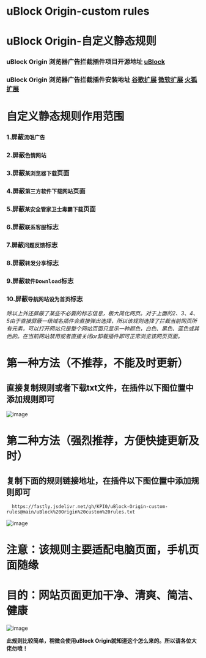 # uBlock Origin-custom rules  
# uBlock Origin-自定义静态规则  
### uBlock Origin 浏览器广告拦截插件项目开源地址 [uBlock](https://github.com/gorhill/uBlock/)
### uBlock Origin 浏览器广告拦截插件安装地址    [谷歌扩展](https://chrome.google.com/webstore/detail/ublock-origin/cjpalhdlnbpafiamejdnhcphjbkeiagm/)    [微软扩展](https://microsoftedge.microsoft.com/addons/detail/ublock-origin/odfafepnkmbhccpbejgmiehpchacaeak/)    [火狐扩展](https://addons.mozilla.org/zh-CN/firefox/addon/ublock-origin//)  

# 自定义静态规则作用范围
### 1.屏蔽`流氓广告`
### 2.屏蔽`色情网站`

### 3.屏蔽`某浏览器下载`页面
### 4.屏蔽`第三方软件下载网站`页面
### 5.屏蔽`某安全管家卫士毒霸下载`页面

### 6.屏蔽`联系客服`标志
### 7.屏蔽`问题反馈`标志
### 8.屏蔽`转发分享`标志
### 9.屏蔽`软件Download`标志
### 10.屏蔽`导航网站设为首页`标志

*除以上外还屏蔽了某些不必要的标志信息，极大简化网页。对于上面的2、3、4、5由于直接屏蔽一级域名插件会直接弹出选择，所以该规则选择了拦截当前网页所有元素，可以打开网站只是整个网站页面只显示一种颜色，白色、黑色、蓝色或其他的。在当前网站禁用或者直接关闭or卸载插件即可正常浏览该网页页面。*

# 第一种方法（不推荐，不能及时更新）
## 直接复制规则或者下载txt文件，在插件以下图位置中添加规则即可
![image](https://github.com/KPI0/uBlock-Origin-custom-rules/blob/main/images/Snipaste_2022-02-28_18-40-26.png)

# 第二种方法（强烈推荐，方便快捷更新及时）
## 复制下面的规则链接地址，在插件以下图位置中添加规则即可
```
  https://fastly.jsdelivr.net/gh/KPI0/uBlock-Origin-custom-rules@main/uBlock%20Origin%20custom%20rules.txt
```   
![image](https://github.com/KPI0/uBlock-Origin-custom-rules/blob/main/images/Snipaste_2022-02-28_18-36-37.png)

# 注意：该规则主要适配电脑页面，手机页面随缘
# 目的：网站页面更加干净、清爽、简洁、健康
![image](https://github.com/KPI0/uBlock-Origin-custom-rules/blob/main/images/1.gif)  

**此规则比较简单，稍微会使用uBlock Origin就知道这个怎么来的。所以请各位大佬勿喷！**
